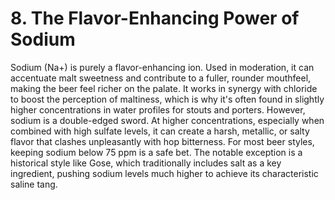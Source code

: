 # 8. The Flavor-Enhancing Power of Sodium

Sodium (Na+) is purely a flavor-enhancing ion. Used in moderation, it can accentuate
 malt sweetness and contribute to a fuller, rounder mouthfeel, making the beer feel
 richer on the palate.
It works in synergy with chloride to boost the perception of
 maltiness, which is why it's often found in slightly higher concentrations in water
 profiles for stouts and porters.
However, sodium is a double-edged sword. At higher
 concentrations, especially when combined with high sulfate levels, it can create a
 harsh, metallic, or salty flavor that clashes unpleasantly with hop bitterness.
For most
 beer styles, keeping sodium below 75 ppm is a safe bet.
The notable exception is a
 historical style like Gose, which traditionally includes salt as a key ingredient, pushing
 sodium levels much higher to achieve its characteristic saline tang.

